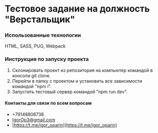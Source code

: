 # Тестовое задание на должность "Верстальщик"

### Использованные технологии

HTML, SASS, PUG, Webpack

### Инструкция по запуску проекта

1. Склонировать проект из репозитория на компьютер командой в консоли git clone.
2. Перейти в папку с проектом и установить все зависимости командой "npm i".
3. Запустить тестовый сервер командой "npm run dev".


#### Контакты для связи по всем вопросам

+ +79148808738
+ IgorOp3@gmail.com
+ [https://t.me/igor_oparin](https://t.me/igor_oparin)

